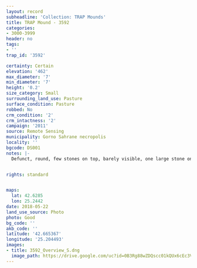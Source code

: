 ```yaml
---
layout: record
subheadline: 'Collection: TRAP Mounds'
title: TRAP Mound - 3592
categories:
- 3000-3999
header: no
tags:
- ''
trap_id: '3592'

certainty: Certain
elevation: '462'
max_diameter: '7'
min_diameter: '7'
height: '0.2'
size_category: Small
surrounding_land_use: Pasture
surface_condition: Pasture
robbed: No
crm_condition: '2'
crm_intactness: '2'
campaign: '2011'
source: Remote Sensing
municipality: Gorno Sahrane necropolis
locality: ''
bgcode: DS001
notes: |-
  Defunct, round, few stones on top, barely visible, one large stone on top, badly damaged (agricultural activity).


rights: standard


maps:
  lat: 42.6285
  lon: 25.2442
date: 2018-05-22
land_use_source: Photo
photo: Good
bg_code: ''
akb_code: ''
latitude: '42.665367'
longitude: '25.204493'
images:
- title: 3592_Overview_S.dng
  image_path: https://drive.google.com/uc?id=0B3Rg88wZDQscc01kQUx6cEc3V1k
---
```

